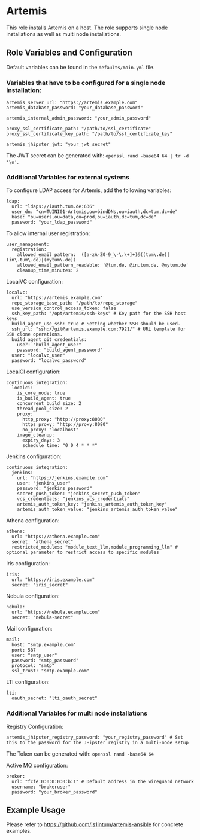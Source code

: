 # Artemis

This role installs Artemis on a host. The role supports single node installations as well as multi node installations.

## Role Variables and Configuration

Default variables can be found in the `defaults/main.yml` file.

### Variables that have to be configured for a single node installation:

```
artemis_server_url: "https://artemis.example.com"
artemis_database_password: "your_database_password"

artemis_internal_admin_password: "your_admin_password"

proxy_ssl_certificate_path: "/path/to/ssl_certificate"
proxy_ssl_certificate_key_path: "/path/to/ssl_certificate_key"

artemis_jhipster_jwt: "your_jwt_secret"
```

The JWT secret can be generated with: `openssl rand -base64 64 | tr -d '\n'`.

### Additional Variables for external systems

To configure LDAP access for Artemis, add the following variables:
```
ldap:
  url: "ldaps://iauth.tum.de:636"
  user_dn: "cn=TUINI01-Artemis,ou=bindDNs,ou=iauth,dc=tum,dc=de"
  base: "ou=users,ou=data,ou=prod,ou=iauth,dc=tum,dc=de"
  password: "your_ldap_password"
```

To allow internal user registration:
```
user_management:
  registration:
    allowed_email_pattern:  ([a-zA-Z0-9_\-\.\+]+)@((tum\.de)|(in\.tum\.de)|(mytum\.de))
    allowed_email_pattern_readable: '@tum.de, @in.tum.de, @mytum.de'
    cleanup_time_minutes: 2
```

LocalVC configuration:
```
localvc:
  url: "https://artemis.example.com"
  repo_storage_base_path: "/path/to/repo_storage"
  use_version_control_access_token: false
  ssh_key_path: "/opt/artemis/ssh-keys" # Key path for the SSH host keys
  build_agent_use_ssh: true # Setting whether SSH should be used.
  ssh_url: "ssh://git@artemis.example.com:7921/" # URL template for SSH clone operations.
  build_agent_git_credentials:
    user: "build_agent_user"
    password: "build_agent_password"
  user: "localvc_user"
  password: "localvc_password"
```

LocalCI configuration:
```
continuous_integration:
  localci:
    is_core_node: true
    is_build_agent: true
    concurrent_build_size: 2
    thread_pool_size: 2
    proxy:
      http_proxy: "http://proxy:8080"
      https_proxy: "http://proxy:8080"
      no_proxy: "localhost"
    image_cleanup:
      expiry_days: 3
      schedule_time: "0 0 4 * * *"
```

Jenkins configuration:
```
continuous_integration:
  jenkins:
    url: "https://jenkins.example.com"
    user: "jenkins_user"
    password: "jenkins_password"
    secret_push_token: "jenkins_secret_push_token"
    vcs_credentials: "jenkins_vcs_credentials"
    artemis_auth_token_key: "jenkins_artemis_auth_token_key"
    artemis_auth_token_value: "jenkins_artemis_auth_token_value"
```

Athena configuration:
```
athena:
  url: "https://athena.example.com"
  secret: "athena_secret"
  restricted_modules: "module_text_llm,module_programming_llm" # optional parameter to restrict access to specific modules
```

Iris configuration:
```
iris:
  url: "https://iris.example.com"
  secret: "iris_secret"
```

Nebula configuration:
```
nebula:
  url: "https://nebula.example.com"
  secret: "nebula-secret"
```

Mail configuration:
```
mail:
  host: "smtp.example.com"
  port: 587
  user: "smtp_user"
  password: "smtp_password"
  protocol: "smtp"
  ssl_trust: "smtp.example.com"
```

LTI configuration:
```
lti:
  oauth_secret: "lti_oauth_secret"
```

### Additional Variables for multi node installations

Registry Configuration:
```
artemis_jhipster_registry_password: "your_registry_password" # Set this to the password for the JHipster registry in a multi-node setup
```
The Token can be generated with: `openssl rand -base64 64`

Active MQ configuration:
```
broker:
  url: "fcfe:0:0:0:0:0:b:1" # Default address in the wireguard network
  username: "brokeruser"
  password: "your_broker_password"
```

## Example Usage

Please refer to https://github.com/ls1intum/artemis-ansible for concrete examples.
